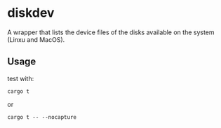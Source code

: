 # diskdev

A wrapper that lists the device files of the disks available on the system (Linxu and MacOS).

## Usage
test with:

`cargo t`

or 

`cargo t -- --nocapture`
